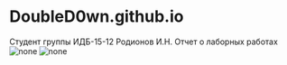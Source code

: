 # DoubleD0wn.github.io
Студент группы ИДБ-15-12 Родионов И.Н.
Отчет о лаборных работах
![none](https://github.com/DoubleD0wn/DoubleD0wn.github.io/blob/master/model.png)
![none](https://github.com/DoubleD0wn/DoubleD0wn.github.io/blob/master/PlantUML1.PNG)
